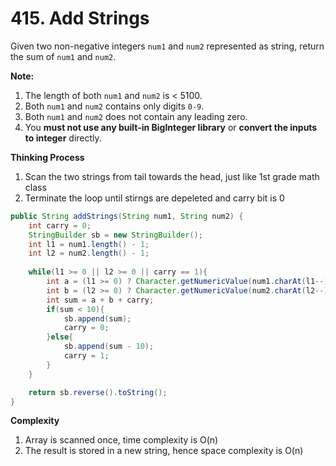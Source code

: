 # 415. Add Strings

Given two non-negative integers `num1` and `num2` represented as string, return the sum of `num1` and `num2`.

**Note:**

1. The length of both `num1` and `num2` is < 5100.
2. Both `num1` and `num2` contains only digits `0-9`.
3. Both `num1` and `num2` does not contain any leading zero.
4. You **must not use any built-in BigInteger library** or **convert the inputs to integer** directly.

**Thinking Process**

1. Scan the two strings from tail towards the head, just like 1st grade math class
2. Terminate the loop until stirngs are depeleted and carry bit is 0

```java
public String addStrings(String num1, String num2) {
    int carry = 0;
    StringBuilder sb = new StringBuilder();
    int l1 = num1.length() - 1;
    int l2 = num2.length() - 1;
    
    while(l1 >= 0 || l2 >= 0 || carry == 1){
        int a = (l1 >= 0) ? Character.getNumericValue(num1.charAt(l1--)) : 0;
        int b = (l2 >= 0) ? Character.getNumericValue(num2.charAt(l2--)) : 0;
        int sum = a + b + carry;
        if(sum < 10){
            sb.append(sum);
            carry = 0;
        }else{
            sb.append(sum - 10);
            carry = 1;
        }
    }

    return sb.reverse().toString();
}
```
**Complexity**

1. Array is scanned once, time complexity is O(n)
2. The result is stored in a new string, hence space complexity is O(n)

